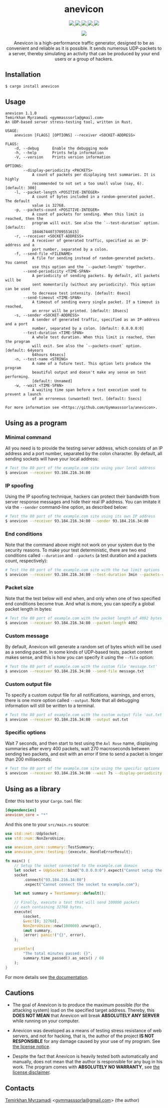 <div align="center">
  <h1>anevicon</h1>
  
  <a href="https://gitter.im/Gymmasssorla/anevicon">
    <img src="https://img.shields.io/badge/chat-on%20gitter-pink.svg">
  </a>
  <a href="https://travis-ci.com/Gymmasssorla/anevicon">
    <img src="https://travis-ci.com/Gymmasssorla/anevicon.svg?branch=master">
  </a>
  <a href="https://github.com/Gymmasssorla/anevicon/blob/master/LICENSE">
    <img src="https://img.shields.io/badge/license-GPLv3-blue.svg">
  </a>
  <a href="https://crates.io/crates/anevicon">
    <img src="https://img.shields.io/badge/crates.io-v1.1.0-orange.svg">
  </a>
  <a href="https://semver.org">
    <img src="https://img.shields.io/badge/semver-follows-green.svg">
  </a>
  
  <img src="DEMO.png"><br>
  
  Anevicon is a high-performance traffic generator, designed to be as convenient and reliable as it is possible. It sends
numerous UDP-packets to a server, thereby simulating an activity that can be produced by your end users or a
group of hackers.
</div>

## Installation
```bash
$ cargo install anevicon
```

## Usage
```
anevicon 1.1.0
Temirkhan Myrzamadi <gymmasssorla@gmail.com>
An UDP-based server stress-testing tool, written in Rust.

USAGE:
    anevicon [FLAGS] [OPTIONS] --receiver <SOCKET-ADDRESS>

FLAGS:
    -d, --debug      Enable the debugging mode
    -h, --help       Prints help information
    -V, --version    Prints version information

OPTIONS:
        --display-periodicity <PACKETS>
            A count of packets per displaying test summaries. It is highly
            recommended to not set a too small value (say, 6). [default: 300]
    -l, --packet-length <POSITIVE-INTEGER>
            A count of bytes included in a random-generated packet. The default
            value is 32768.
    -p, --packets-count <POSITIVE-INTEGER>
            A count of packets for sending. When this limit is reached, then the
            program will exit. See also the `--test-duration` option. [default:
            18446744073709551615]
    -r, --receiver <SOCKET-ADDRESS>
            A receiver of generated traffic, specified as an IP-address and a
            port number, separated by a colon.
    -f, --send-file <FILENAME>
            A file for sending instead of random-generated packets. You cannot
            use this option and the `--packet-length` together.
        --send-periodicity <TIME-SPAN>
            A periodicity of sending packets. By default, all packets will be
            sent momentarily (without any periodicity). This option can be used
            to decrease test intensity. [default: 0secs]
        --send-timeout <TIME-SPAN>
            A timeout of sending every single packet. If a timeout is reached,
            an error will be printed. [default: 10secs]
    -s, --sender <SOCKET-ADDRESS>
            A sender of generated traffic, specified as an IP-address and a port
            number, separated by a colon. [default: 0.0.0.0:0]
        --test-duration <TIME-SPAN>
            A whole test duration. When this limit is reached, then the program
            will exit. See also the `--packets-count` option. [default: 64years
            64hours 64secs]
    -n, --test-name <STRING>
            A name of a future test. This option lets produce the program
            beautiful output and doesn't make any sense on test performing.
            [default: Unnamed]
    -w, --wait <TIME-SPAN>
            A waiting time span before a test execution used to prevent a launch
            of an erroneous (unwanted) test. [default: 5secs]

For more information see <https://github.com/Gymmasssorla/anevicon>.
```

## Using as a program

### Minimal command
All you need is to provide the testing server address, which consists of an IP address and a port number, separated by the colon character. By default, all sending sockets will have your local address:

```bash
# Test the 80 port of the example.com site using your local address
$ anevicon --receiver 93.184.216.34:80
```

### IP spoofing
Using the IP spoofing technique, hackers can protect their bandwidth from server response messages and hide their real IP address. You can imitate it via the `--sender` command-line option, as described below:

```bash
# Test the 80 port of the example.com site using its own IP address
$ anevicon --receiver 93.184.216.34:80 --sender 93.184.216.34:80
```

### End conditions
Note that the command above might not work on your system due to the security reasons. To make your test deterministic, there are two end conditions called `--duration` and `--packets` (a test duration and a packets count, respectively):

```bash
# Test the 80 port of the example.com site with the two limit options
$ anevicon --receiver 93.184.216.34:80 --test-duration 3min --packets-count 7000
```

### Packet size
Note that the test below will end when, and only when one of two specified end conditions become true. And what is more, you can specify a global packet length in bytes:

```bash
# Test the 80 port of example.com with the packet length of 4092 bytes
$ anevicon --receiver 93.184.216.34:80 --packet-length 4092
```

### Custom message
By default, Anevicon will generate a random set of bytes which will be used as a sending packet. In some kinds of UDP-based tests, packet content makes sense, and this is how you can specify it using the `--file` option:

```bash
# Test the 80 port of example.com with the custom file 'message.txt'
$ anevicon --receiver 93.184.216.34:80 --send-file message.txt
```

### Custom output file
To specify a custom output file for all notifications, warnings, and errors, there is one more option called `--output`. Note that all debugging information will still be written to a terminal.

```bash
# Test the 80 port of example.com with the custom output file 'out.txt'
$ anevicon --receiver 93.184.216.34:80 --output out.txt
```

### Specific options
Wait 7 seconds, and then start to test using the `Axl Rose` name, displaying summaries after every 400 packets, wait 270 macroseconds between sending two packets, and exit with an error if time to send a packet is longer than 200 milliseconds:

```bash
# Test the 80 port of the example.com site using the specific options
$ anevicon --receiver 93.184.216.34:80 --wait 7s --display-periodicity 400 --send-periodicity 270us --send-timeout 200ms --test-name "Axl Rose"
```

## Using as a library

Enter this text to your `Cargo.toml` file:
```toml
[dependencies]
anevicon_core = "*"
```

And this one to your `src/main.rs` source:
```rust
use std::net::UdpSocket;
use std::num::NonZeroUsize;

use anevicon_core::summary::TestSummary;
use anevicon_core::testing::{execute, HandleErrorResult};

fn main() {
    // Setup the socket connected to the example.com domain
    let socket = UdpSocket::bind("0.0.0.0:0").expect("Cannot setup the socket");
    socket
        .connect("93.184.216.34:80")
        .expect("Cannot connect the socket to example.com");

    let mut summary = TestSummary::default();

    // Finally, execute a test that will send 100000 packets
    // each containing 32768 bytes.
    execute(
        &socket,
        &vec![0; 32768],
        NonZeroUsize::new(100000).unwrap(),
        &mut summary,
        |error| panic!("{}", error),
    );

    println!(
        "The total minutes passed: {}",
        summary.time_passed().as_secs() / 60
    );
}
```

For more details see [the documentation](https://docs.rs/anevicon_core).

## Cautions
 - The goal of Anevicon is to produce the maximum possible (for the attacking system) load on the specified target address. Thereby, this **DOES NOT MEAN** that Anevicon will break **ABSOLUTELY ANY SERVER** while running on your computer.
 
- Anevicon was developed as a means of testing stress resistance of web servers, and not for hacking, that is, the author of the project **IS NOT RESPONSIBLE** for any damage caused by your use of my program. See [the license notice](https://github.com/Gymmasssorla/anevicon/blob/master/LICENSE#L600).
 
 - Despite the fact that Anevicon is heavily tested both automatically and manually, does not mean that the author is responsible for any bug in his work. The program comes with **ABSOLUTELY NO WARRANTY**, see [the license disclaimer](https://github.com/Gymmasssorla/anevicon/blob/master/LICENSE#L589).

## Contacts
[Temirkhan Myrzamadi](https://github.com/Gymmasssorla) <[gymmasssorla@gmail.com](mailto:gymmasssorla@gmail.com)> (the author)
